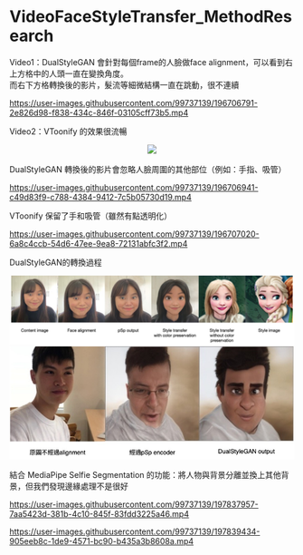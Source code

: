 # VideoFaceStyleTransfer_MethodResearch




Video1：DualStyleGAN 會針對每個frame的人臉做face alignment，可以看到右上方格中的人頭一直在變換角度。<br>
而右下方格轉換後的影片，髮流等細微結構一直在跳動，很不連續<br>

https://user-images.githubusercontent.com/99737139/196706791-2e826d98-f838-434c-846f-03105cff73b5.mp4

Video2：VToonify 的效果很流暢<br>
<div align=center>
<img src="data/hong_vtoonify.mp4" width=500>
</div>


DualStyleGAN 轉換後的影片會忽略人臉周圍的其他部位（例如：手指、吸管）<br>

https://user-images.githubusercontent.com/99737139/196706941-c49d83f9-c788-4384-9412-7c5b05730d19.mp4

VToonify 保留了手和吸管（雖然有點透明化）<br>

https://user-images.githubusercontent.com/99737139/196707020-6a8c4ccb-54d6-47ee-9ea8-72131abfc3f2.mp4


DualStyleGAN的轉換過程 <br>
<div align=center>
<img src="data/dualstylegan.jpg" width=1000>
</div>

<img src="data/dualstylegan_without_alignment.jpg" width=800>

結合 MediaPipe Selfie Segmentation 的功能：將人物與背景分離並換上其他背景，但我們發現邊緣處理不是很好

https://user-images.githubusercontent.com/99737139/197837957-7aa5423d-381b-4c10-845f-83fdd3225a46.mp4

https://user-images.githubusercontent.com/99737139/197839434-905eeb8c-1de9-4571-bc90-b435a3b8608a.mp4

